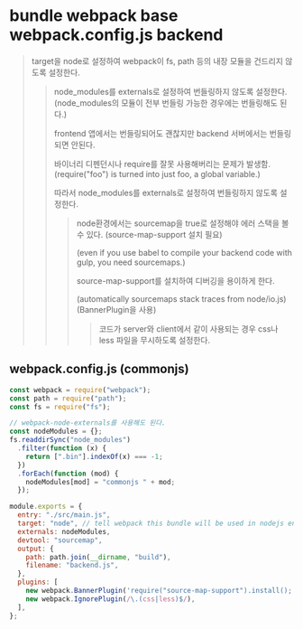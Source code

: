 # bundle webpack base webpack.config.js backend

> target을 node로 설정하여 webpack이 fs, path 등의 내장 모듈을 건드리지 않도록 설정한다.
>
> > node_modules를 externals로 설정하여 번들링하지 않도록 설정한다. (node_modules의 모듈이 전부 번들링 가능한 경우에는 번들링해도 된다.)
> >
> > frontend 앱에서는 번들링되어도 괜찮지만 backend 서버에서는 번들링되면 안된다.
> >
> > 바이너리 디펜던시나 require를 잘못 사용해버리는 문제가 발생함. (require("foo") is turned into just foo, a global variable.)
> >
> > 따라서 node_modules를 externals로 설정하여 번들링하지 않도록 설정한다.
> >
> > > node환경에서는 sourcemap을 true로 설정해야 에러 스택을 볼 수 있다. (source-map-support 설치 필요)
> > >
> > > (even if you use babel to compile your backend code with gulp, you need sourcemaps.)
> > >
> > > source-map-support를 설치하여 디버깅을 용이하게 한다.
> > >
> > > (automatically sourcemaps stack traces from node/io.js) (BannerPlugin을 사용)
> > >
> > > > 코드가 server와 client에서 같이 사용되는 경우 css나 less 파일을 무시하도록 설정한다.

## webpack.config.js (commonjs)

```js
const webpack = require("webpack");
const path = require("path");
const fs = require("fs");

// webpack-node-externals를 사용해도 된다.
const nodeModules = {};
fs.readdirSync("node_modules")
  .filter(function (x) {
    return [".bin"].indexOf(x) === -1;
  })
  .forEach(function (mod) {
    nodeModules[mod] = "commonjs " + mod;
  });

module.exports = {
  entry: "./src/main.js",
  target: "node", // tell webpack this bundle will be used in nodejs environment, so don't touch any built-in modules like fs or path.
  externals: nodeModules,
  devtool: "sourcemap",
  output: {
    path: path.join(__dirname, "build"),
    filename: "backend.js",
  },
  plugins: [
    new webpack.BannerPlugin('require("source-map-support").install();', { raw: true, entryOnly: false }),
    new webpack.IgnorePlugin(/\.(css|less)$/),
  ],
};
```
